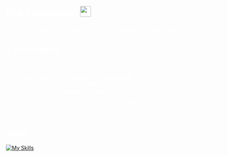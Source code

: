  <div style="background-image: url('icons/background.png'); background-size: cover; background-position: center; color: white; padding: 20px; width: 100vw; height: 100vh; box-sizing: border-box;">

# Olá curioso(a) <img src="https://cdn.discordapp.com/emojis/1184599007629152336.gif?size=80&quality=lossless" width="29px">

Oi, eu sou o Brunno, um simples programador, apaixonado por tecnologias e inovações.

## ⚡ Tecnologias
Converse comigo sobre:
- Desenvolvimento web - **HTML/CSS, JavaScript**
- Desenvolvimento backend - **Mongoose, Express**
- Análise de dados - **Javascript, Python**
- Automação de processos robóticos
- E mais algumas coisas que não consigo me lembrar
<br>

## Skills

[![My Skills](https://skillicons.dev/icons?i=ae,angular,py,js,eclipse,ts,java,css,html,react,ruby,svelte&perline=4)](https://wxw.lol)

<br>
</div>

## 📫 Como me encontrar:

[![Instagram](https://skillicons.dev/icons?i=instagram)](https://instagram.com/brunno.xw)
[![TikTok](https://skillicons.dev/icons?i=twitter)](https://x.com/capotagrelo/)
[![Discord](https://skillicons.dev/icons?i=discord)](https://discordapp.com/users/687022032726392839)

## Projetos
- [Organizador de links](https://odeio.lol)
- [Rastreamento de interações no discord](https://147.wtf)
- [Rest-API que os sites consomem](https://147.rest)
- [Meu portifólio](https://wxw.lol)

<img align="center" alt="GIF" src="https://i.pinimg.com/originals/f6/84/6c/f6846c6a6d128ac0106eea3a85a0125a.gif">
